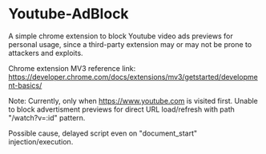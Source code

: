 # Youtube-AdBlock

A simple chrome extension to block Youtube video ads previews for personal usage, since a third-party extension may or may not be prone to attackers and exploits.

Chrome extension MV3 reference link: https://developer.chrome.com/docs/extensions/mv3/getstarted/development-basics/

Note: Currently, only when https://www.youtube.com is visited first. Unable to block advertisment previews for direct URL load/refresh with path "/watch?v=:id" pattern.

Possible cause, delayed script even on "document_start" injection/execution.